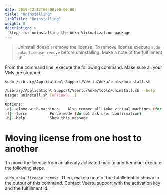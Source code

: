 ```yaml
---
date: 2019-12-12T00:00:00-00:00
title: "Uninstalling"
linkTitle: "Uninstalling"
weight: 8
description: >
  Steps for uninstalling the Anka Virtualization package
---
```


> Uninstall doesn't remove the license. To remove license execute `sudo anka license remove` before uninstalling. Make a note of the fulfillment id!

From the command line, execute the following command. Make sure all your VMs are stopped.

`sudo /Library/Application\ Support/Veertu/Anka/tools/uninstall.sh`

```bash
/Library/Application\ Support/Veertu/Anka/tools/uninstall.sh --help
Usage: uninstall.sh [OPTIONS...]

Options:
-a|--along-with-machines	Also remove all Anka virtual machines (for all users) created and license information
-f|--force			Force mode (do not ask user confirmation)
-h|--help			Show this message
```

# Moving license from one host to another

To move the license from an already activated mac to another mac, execute the following steps.

`sudo anka license remove`. Then, make a note of the fulfillment id shown in the output of this command. Contact Veertu support with the activation key and the fulfillment id.


